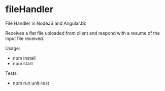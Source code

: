 # fileHandler
File Handler in NodeJS and AngularJS:

Receives a flat file uploaded from client and respond with a resume of the input file received.

Usage: 
- npm install 
- npm start

Tests:
- npm run unit-test

